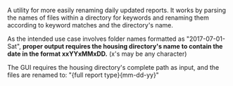 A utility for more easily renaming daily updated reports. It works by parsing the names of files within a directory for keywords and renaming them according to keyword matches and the directory's name. 

As the intended use case involves folder names formatted as "2017-07-01-Sat", **proper output requires the housing directory's name to contain the date in the format xxYYxMMxDD.** (x's may be any character)

The GUI requires the housing directory's complete path as input, and the files are renamed to: "{full report type}{mm-dd-yy}"